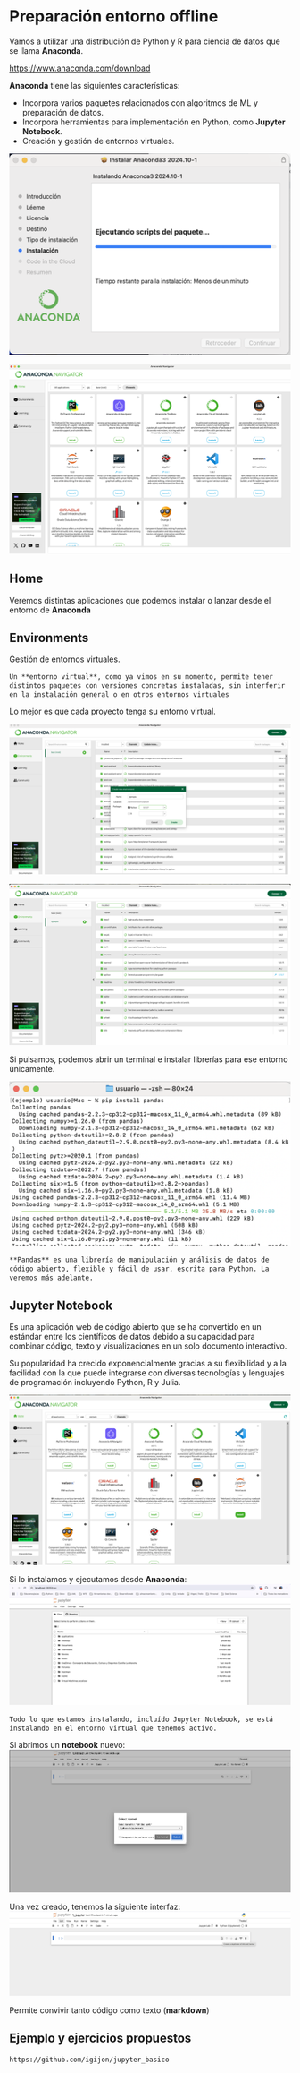 # Preparación entorno offline
Vamos a utilizar una distribución de Python y R para ciencia de datos que se llama **Anaconda**.

https://www.anaconda.com/download


**Anaconda** tiene las siguientes características:
- Incorpora varios paquetes relacionados con algoritmos de ML y preparación de datos.
- Incorpora herramientas para implementación en Python, como **Jupyter Notebook**.
- Creación y gestión de entornos virtuales.

![alt text](image.png)

![alt text](image-1.png)

## Home
Veremos distintas aplicaciones que podemos instalar o lanzar desde el entorno de **Anaconda**

## Environments
Gestión de entornos virtuales.

```{note}
Un **entorno virtual**, como ya vimos en su momento, permite tener distintos paquetes con versiones concretas instaladas, sin interferir en la instalación general o en otros entornos virtuales
```
Lo mejor es que cada proyecto tenga su entorno virtual.

![alt text](image-3.png)

![alt text](image-4.png)

Si pulsamos, podemos abrir un terminal e instalar librerías para ese entorno únicamente.

![alt text](image-5.png)

```{note}
**Pandas** es una librería de manipulación y análisis de datos de código abierto, flexible y fácil de usar, escrita para Python. La veremos más adelante.
```
## Jupyter Notebook

Es una aplicación web de código abierto que se ha convertido en un estándar entre los científicos de datos debido a su capacidad para combinar código, texto y visualizaciones en un solo documento interactivo.

Su popularidad ha crecido exponencialmente gracias a su flexibilidad y a la facilidad con la que puede integrarse con diversas tecnologías y lenguajes de programación incluyendo Python, R y Julia.

![alt text](image-6.png)

Si lo instalamos y ejecutamos desde **Anaconda**:
![alt text](image-7.png)

```{note}
Todo lo que estamos instalando, incluído Jupyter Notebook, se está instalando en el entorno virtual que tenemos activo.
```

Si abrimos un **notebook** nuevo:
![alt text](image-8.png)

Una vez creado, tenemos la siguiente interfaz:
![alt text](image-9.png)

Permite convivir tanto código como texto (**markdown**)

## Ejemplo y ejercicios propuestos

```{warning}
https://github.com/igijon/jupyter_basico
```


